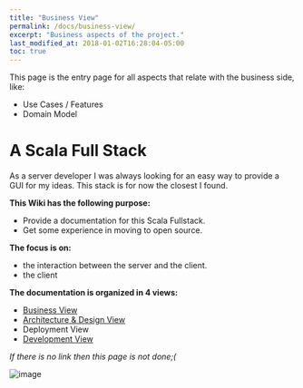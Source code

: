```yaml
---
title: "Business View"
permalink: /docs/business-view/
excerpt: "Business aspects of the project."
last_modified_at: 2018-01-02T16:28:04-05:00
toc: true
---
```

This page is the entry page for all aspects that relate with the business side, like:
* Use Cases / Features
* Domain Model

# A Scala Full Stack
As a server developer I was always looking for an easy way to provide a GUI for my ideas. This stack is for now the closest I found. 

**This Wiki has the following purpose:**
* Provide a documentation for this Scala Fullstack.
* Get some experience in moving to open source. 

**The focus is on:**
* the interaction between the server and the client. 
* the client

**The documentation is organized in 4 views:**
* [Business View](https://github.com/pme123/scala-fullstack/wiki/Business-View)
* [Architecture & Design View](Architecture-&-Design-View)
* Deployment View
* [Development View](Development-View)

_If there is no link then this page is not done;(_

![image](https://user-images.githubusercontent.com/3437927/35779088-f61630e4-09c7-11e8-8bad-599e2d5aeb4b.png)